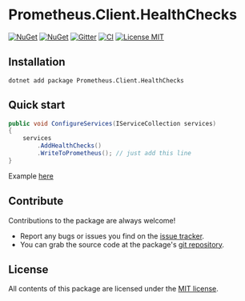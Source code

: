 # Prometheus.Client.HealthChecks

[![NuGet](https://img.shields.io/nuget/v/Prometheus.Client.HealthChecks.svg)](https://www.nuget.org/packages/Prometheus.Client.HealthChecks)
[![NuGet](https://img.shields.io/nuget/dt/Prometheus.Client.HealthChecks.svg)](https://www.nuget.org/packages/Prometheus.Client.HealthChecks)
[![Gitter](https://img.shields.io/gitter/room/PrometheusClientNet/community.svg)](https://gitter.im/PrometheusClientNet/community)
[![CI](https://github.com/PrometheusClientNet/Prometheus.Client.HealthChecks/workflows/CI/badge.svg)](https://github.com/PrometheusClientNet/Prometheus.Client.HealthChecks/actions?query=workflow%3ACI)
[![License MIT](https://img.shields.io/badge/license-MIT-green.svg)](https://opensource.org/licenses/MIT) 

## Installation
```shell
dotnet add package Prometheus.Client.HealthChecks
```

## Quick start

```c#
public void ConfigureServices(IServiceCollection services)
{
    services
        .AddHealthChecks()
        .WriteToPrometheus(); // just add this line
}
```

Example [here](https://github.com/PrometheusClientNet/Prometheus.Client.Examples/tree/master/HealthChecks/HealthChecks_3.1)

## Contribute

Contributions to the package are always welcome!

* Report any bugs or issues you find on the [issue tracker](https://github.com/PrometheusClientNet/Prometheus.Client.HealthChecks/issues).
* You can grab the source code at the package's [git repository](https://github.com/PrometheusClientNet/Prometheus.Client.HealthChecks).

## License

All contents of this package are licensed under the [MIT license](https://opensource.org/licenses/MIT).
